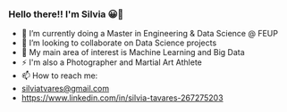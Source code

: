 ### Hello there!! I'm Silvia 😀👋


- 🔭 I’m currently doing a Master in Engineering & Data Science @ FEUP
- 🌱 I’m looking to collaborate on Data Science projects
- 💞 My main area of interest is Machine Learning and Big Data
- ⚡ I'm also a Photographer and Martial Art Athlete
- 📫 How to reach me:
- silviatvares@gmail.com
- https://www.linkedin.com/in/silvia-tavares-267275203
